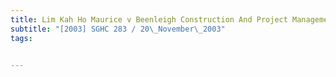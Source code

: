 ```yaml
---
title: Lim Kah Ho Maurice v Beenleigh Construction And Project Management Pte Ltd 
subtitle: "[2003] SGHC 283 / 20\_November\_2003"
tags:


---
```


